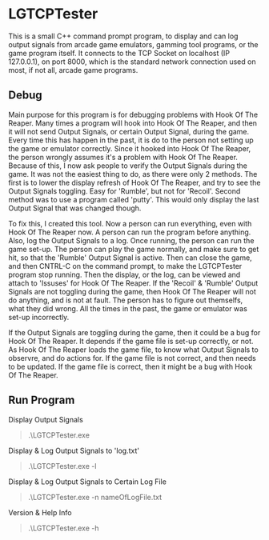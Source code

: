 # LGTCPTester
This is a small C++ command prompt program, to display and can log output signals from arcade game emulators, gamming tool programs, or the game program itself. It connects to the TCP Socket on localhost (IP 127.0.0.1), on port 8000, which is the standard network connection used on most, if not all, arcade game programs. 

## Debug

Main purpose for this program is for debugging problems with Hook Of The Reaper. Many times a program will hook into Hook Of The Reaper, and then it will not send Output Signals, or certain Output Signal, during the game. Every time this has happen in the past, it is do to the person not setting up the game or emulator correctly. Since it hooked into Hook Of The Reaper, the person wrongly assumes it's a problem with Hook Of The Reaper. Because of this, I now ask people to verify the Output Signals during the game. It was not the easiest thing to do, as there were only 2 methods. The first is to lower the display refresh of Hook Of The Reaper, and try to see the Output Signals toggling. Easy for 'Rumble', but not for 'Recoil'. Second method was to use a program called 'putty'. This would only display the last Output Signal that was changed though.

To fix this, I created this tool. Now a person can run everything, even with Hook Of The Reaper now. A person can run the program before anything. Also, log the Output Signals to a log. Once running, the person can run the game set-up. The person can play the game normally, and make sure to get hit, so that the 'Rumble' Output Signal is active. Then can close the game, and then CNTRL-C on the command prompt, to make the LGTCPTester program stop running. Then the display, or the log, can be viewed and attach to 'Issuses' for Hook Of The Reaper. If the 'Recoil' & 'Rumble' Output Signals are not toggling during the game, then Hook Of The Reaper will not do anything, and is not at fault. The person has to figure out themselfs, what they did wrong. All the times in the past, the game or emulator was set-up incorrectly.

If the Output Signals are toggling during the game, then it could be a bug for Hook Of The Reaper. It depends if the game file is set-up correctly, or not. As Hook Of The Reaper loads the game file, to know what Output Signals to observre, and do actions for. If the game file is not correct, and then needs to be updated. If the game file is correct, then it might be a bug with Hook Of The Reaper. 

## Run Program

Display Output Signals
> .\LGTCPTester.exe 

Display & Log Output Signals to 'log.txt'
> .\LGTCPTester.exe -l

Display & Log Output Signals to Certain Log File
> .\LGTCPTester.exe -n nameOfLogFile.txt

Version & Help Info
> .\LGTCPTester.exe -h

